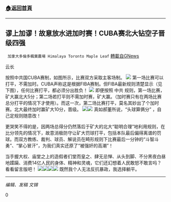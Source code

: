 ###  [:house:返回首頁](https://github.com/ourhimalayas/txt)
---

## 谬上加谬！故意放水进加时赛！CUBA赛北大钻空子晋级四强
` 加拿大多倫多楓葉農場 Himalaya Toronto Maple Leaf` [轉載自GNews](https://gnews.org/zh-hans/1301622/)

云长

按照中共国CUBA赛制，如图所示，比赛双方采取主客场制。
![]()![](https://gnews-media-offload.s3.amazonaws.com/wp-content/uploads/2021/06/05222917/%E5%9B%BE%E4%B8%80.jpg)
第一场比赛可以打平，不需加时。CUBA声称这是根据FIBA赛制。但FIBA最新规则清楚显示（见下图），任何比赛打平，都必须分出胜负！
![]()![](https://gnews-media-offload.s3.amazonaws.com/wp-content/uploads/2021/06/05222906/%E5%9B%BE%E4%BA%8C.jpg)
即便按照 中共 规则，第一场比赛，矿大赢北大5分；第二场若打平则不需加时赛，矿大赢。（加时赛只有在两场比赛总分打平的情况下才使用）。而这一次，第二场比赛打平，莫名其妙出了个加时赛。北大最终加时赢矿大10分，晋级。
![]()![](https://gnews-media-offload.s3.amazonaws.com/wp-content/uploads/2021/06/05222849/%E5%9B%BE%E4%B8%89.jpg)![]()![](https://gnews-media-offload.s3.amazonaws.com/wp-content/uploads/2021/06/05222839/%E5%9B%BE%E5%9B%9B.jpg)
真如郝董所说，“头球算俩分” ，自己定规则随意改！

更哭笑不得的是，因两场总得分仍然落后于矿大的北大“聪明合理”地利用规则，在比分领先的情况下，故意消极防守让矿大罚球打平，包括本队最后偏得离谱的罚球。而双方教练、裁判、球员、解说员在畸形规则下比赛最后一分钟的“斗智斗勇”、“掌心冒汗”，为我们真实还原了“被强奸的高潮”！

当手握大权、庙堂之上的造假者们堂而皇之、肆无忌惮、从头到脚、不分黑夜白昼地蹂躏、消费14亿人民的身体、精神和灵魂，它们还幻想着人民敢怒不敢言吗？看看留言版吧！
![]()![](https://gnews-media-offload.s3.amazonaws.com/wp-content/uploads/2021/06/05222828/4%E5%9B%BE1.jpg)![]()![](https://gnews-media-offload.s3.amazonaws.com/wp-content/uploads/2021/06/05222809/4%E5%9B%BE2.jpg)![]()![](https://gnews-media-offload.s3.amazonaws.com/wp-content/uploads/2021/06/05222817/4%E5%9B%BE3.jpg)![]()![](https://gnews-media-offload.s3.amazonaws.com/wp-content/uploads/2021/06/05222802/4%E5%9B%BE4.jpg)
既然我个人无法反抗暴政，我选择躺平。

* * *

*编辑、发稿 文锦*

0
